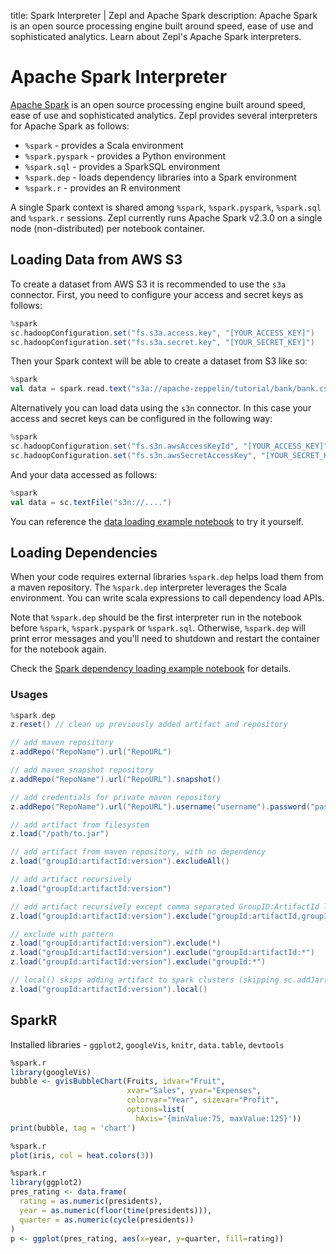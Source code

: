 title: Spark Interpreter | Zepl and Apache Spark
description: Apache Spark is an open source processing engine built around speed, ease of use and sophisticated analytics. Learn about Zepl's Apache Spark interpreters. 
# Apache Spark Interpreter

[Apache Spark](https://spark.apache.org) is an open source processing engine built around speed, ease of use and sophisticated analytics. Zepl provides several interpreters for Apache Spark as follows:

 * `%spark` - provides a Scala environment
 * `%spark.pyspark` - provides a Python environment
 * `%spark.sql` - provides a SparkSQL environment
 * `%spark.dep` - loads dependency libraries into a Spark environment
 * `%spark.r` - provides an R environment

A single Spark context is shared among `%spark`, `%spark.pyspark`, `%spark.sql` and `%spark.r` sessions. Zepl currently runs Apache Spark v2.3.0 on a single node (non-distributed) per notebook container.

## Loading Data from AWS S3

To create a dataset from AWS S3 it is recommended to use the `s3a` connector. First, you need to configure your access and secret keys as follows:

```scala
%spark
sc.hadoopConfiguration.set("fs.s3a.access.key", "[YOUR_ACCESS_KEY]")
sc.hadoopConfiguration.set("fs.s3a.secret.key", "[YOUR_SECRET_KEY]")
```

Then your Spark context will be able to create a dataset from S3 like so:

```scala
%spark
val data = spark.read.text("s3a://apache-zeppelin/tutorial/bank/bank.csv")
```

Alternatively you can load data using the `s3n` connector. In this case your access and secret keys can be configured in the following way:

```scala
%spark
sc.hadoopConfiguration.set("fs.s3n.awsAccessKeyId", "[YOUR_ACCESS_KEY]")
sc.hadoopConfiguration.set("fs.s3n.awsSecretAccessKey", "[YOUR_SECRET_KEY]")
```

And your data accessed as follows:

```scala
%spark
val data = sc.textFile("s3n://....")
```

You can reference the [data loading example notebook](https://app.zepl.com/viewer/notebooks/bm90ZTovL21vb24vY2RjMzQ1NTljOTkzNDNhMTk4NGE0ZWUzNjU1NjgxZWQvbm90ZS5qc29u) to try it yourself.

## Loading Dependencies

When your code requires external libraries `%spark.dep` helps load them from a maven repository. The `%spark.dep` interpreter leverages the Scala environment. You can write scala expressions to call dependency load APIs.

Note that `%spark.dep` should be the first interpreter run in the notebook before `%spark`, `%spark.pyspark` or `%spark.sql`. Otherwise, `%spark.dep` will print error messages and you'll need to shutdown and restart the container for the notebook again.

Check the [Spark dependency loading example notebook](https://app.zepl.com/viewer/notebooks/bm90ZTovL21vb24vZjBmYWIwNGMzZTcxNDMwN2FjYzIxM2JkYmU3ZWIyZWEvbm90ZS5qc29u) for details.

### Usages

```scala
%spark.dep
z.reset() // clean up previously added artifact and repository

// add maven repository
z.addRepo("RepoName").url("RepoURL")

// add maven snapshot repository
z.addRepo("RepoName").url("RepoURL").snapshot()

// add credentials for private maven repository
z.addRepo("RepoName").url("RepoURL").username("username").password("password")

// add artifact from filesystem
z.load("/path/to.jar")

// add artifact from maven repository, with no dependency
z.load("groupId:artifactId:version").excludeAll()

// add artifact recursively
z.load("groupId:artifactId:version")

// add artifact recursively except comma separated GroupID:ArtifactId list
z.load("groupId:artifactId:version").exclude("groupId:artifactId,groupId:artifactId, ...")

// exclude with pattern
z.load("groupId:artifactId:version").exclude(*)
z.load("groupId:artifactId:version").exclude("groupId:artifactId:*")
z.load("groupId:artifactId:version").exclude("groupId:*")

// local() skips adding artifact to spark clusters (skipping sc.addJar())
z.load("groupId:artifactId:version").local()
```

## SparkR

Installed libraries - `ggplot2`, `googleVis`, `knitr`, `data.table`, `devtools`


```r
%spark.r
library(googleVis)
bubble <- gvisBubbleChart(Fruits, idvar="Fruit",
                          xvar="Sales", yvar="Expenses",
                          colorvar="Year", sizevar="Profit",
                          options=list(
                            hAxis='{minValue:75, maxValue:125}'))
print(bubble, tag = 'chart')
```

```r
%spark.r
plot(iris, col = heat.colors(3))
```

```r
%spark.r
library(ggplot2)
pres_rating <- data.frame(
  rating = as.numeric(presidents),
  year = as.numeric(floor(time(presidents))),
  quarter = as.numeric(cycle(presidents))
)
p <- ggplot(pres_rating, aes(x=year, y=quarter, fill=rating))
```
